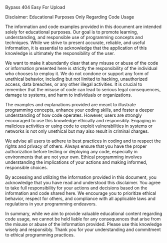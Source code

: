 Bypass 404
Easy For Upload

Disclaimer: Educational Purposes Only Regarding Code Usage

The information and code examples provided in this document are intended solely for educational purposes. Our goal is to promote learning, understanding, and responsible use of programming concepts and techniques. While we strive to present accurate, reliable, and useful information, it is essential to acknowledge that the application of this knowledge is ultimately the responsibility of the user.

We want to make it abundantly clear that any misuse or abuse of the code or information presented here is strictly the responsibility of the individual who chooses to employ it. We do not condone or support any form of unethical behavior, including but not limited to hacking, unauthorized access, data breaches, or any other illegal activities. It is crucial to remember that the misuse of code can lead to serious legal consequences, damage to systems, and harm to individuals or organizations.

The examples and explanations provided are meant to illustrate programming concepts, enhance your coding skills, and foster a deeper understanding of how code operates. However, users are strongly encouraged to use this knowledge ethically and responsibly. Engaging in malicious activities or using code to exploit vulnerabilities in systems or networks is not only unethical but may also result in criminal charges.

We advise all users to adhere to best practices in coding and to respect the rights and privacy of others. Always ensure that you have the proper authorization before testing or deploying any code, especially in environments that are not your own. Ethical programming involves understanding the implications of your actions and making informed, responsible choices.

By accessing and utilizing the information provided in this document, you acknowledge that you have read and understood this disclaimer. You agree to take full responsibility for your actions and decisions based on the information and code shared here. We encourage you to prioritize ethical behavior, respect for others, and compliance with all applicable laws and regulations in your programming endeavors.

In summary, while we aim to provide valuable educational content regarding code usage, we cannot be held liable for any consequences that arise from the misuse or abuse of the information provided. Please use this knowledge wisely and responsibly. Thank you for your understanding and commitment to ethical programming practices.
